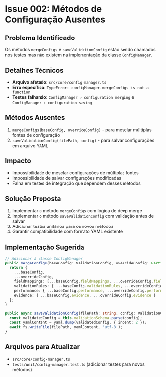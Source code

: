# Issue 002: Métodos de Configuração Ausentes

## Problema Identificado
Os métodos `mergeConfigs` e `saveValidationConfig` estão sendo chamados nos testes mas não existem na implementação da classe `ConfigManager`.

## Detalhes Técnicos
- **Arquivo afetado**: `src/core/config-manager.ts`
- **Erro específico**: `TypeError: configManager.mergeConfigs is not a function`
- **Testes falhando**: `ConfigManager › configuration merging` e `ConfigManager › configuration saving`

## Métodos Ausentes
1. `mergeConfigs(baseConfig, overrideConfig)` - para mesclar múltiplas fontes de configuração
2. `saveValidationConfig(filePath, config)` - para salvar configurações em arquivo YAML

## Impacto
- Impossibilidade de mesclar configurações de múltiplas fontes
- Impossibilidade de salvar configurações modificadas
- Falha em testes de integração que dependem desses métodos

## Solução Proposta
1. Implementar o método `mergeConfigs` com lógica de deep merge
2. Implementar o método `saveValidationConfig` com validação antes de salvar
3. Adicionar testes unitários para os novos métodos
4. Garantir compatibilidade com formato YAML existente

## Implementação Sugerida
```typescript
// Adicionar à classe ConfigManager
public mergeConfigs(baseConfig: ValidationConfig, overrideConfig: Partial<ValidationConfig>): ValidationConfig {
  return {
    ...baseConfig,
    ...overrideConfig,
    fieldMappings: [...baseConfig.fieldMappings, ...overrideConfig.fieldMappings || []],
    validationRules: { ...baseConfig.validationRules, ...overrideConfig.validationRules },
    performance: { ...baseConfig.performance, ...overrideConfig.performance },
    evidence: { ...baseConfig.evidence, ...overrideConfig.evidence }
  };
}

public async saveValidationConfig(filePath: string, config: ValidationConfig): Promise<void> {
  const validatedConfig = this.validationSchema.parse(config);
  const yamlContent = yaml.dump(validatedConfig, { indent: 2 });
  await fs.writeFile(filePath, yamlContent, 'utf-8');
}
```

## Arquivos para Atualizar
- `src/core/config-manager.ts`
- `tests/unit/config-manager.test.ts` (adicionar testes para novos métodos)
